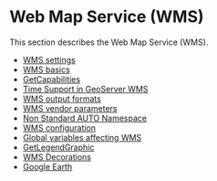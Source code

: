 # Web Map Service (WMS)

This section describes the Web Map Service (WMS).

<div class="grid cards" markdown>

-   [WMS settings](webadmin.md)
-   [WMS basics](basics.md)
-   [GetCapabilities](reference.md)
-   [Time Support in GeoServer WMS](time.md)
-   [WMS output formats](outputformats.md)
-   [WMS vendor parameters](vendor.md)
-   [Non Standard AUTO Namespace](nonstandardautonamespace.md)
-   [WMS configuration](configuration.md)
-   [Global variables affecting WMS](global.md)
-   [GetLegendGraphic](get_legend_graphic/index.md)
-   [WMS Decorations](decoration.md)
-   [Google Earth](googleearth/index.md)

</div>
